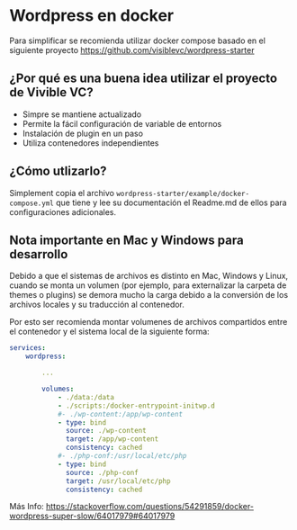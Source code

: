 # Wordpress en docker

Para simplificar se recomienda utilizar docker compose basado en el siguiente proyecto
https://github.com/visiblevc/wordpress-starter

## ¿Por qué es una buena idea utilizar el proyecto de Vivible VC?

* Simpre se mantiene actualizado
* Permite la fácil configuración de variable de entornos
* Instalación de plugin en un paso
* Utiliza contenedores independientes

## ¿Cómo utlizarlo?

Simplement copia el archivo `wordpress-starter/example/docker-compose.yml` que tiene y lee su documentación el Readme.md de ellos para configuraciones adicionales.

## Nota importante en Mac y Windows para desarrollo

Debido a que el sistemas de archivos es distinto en Mac, Windows y Linux, cuando se monta un volumen (por ejemplo, para externalizar la carpeta de themes o plugins) se demora mucho la carga debido a la conversión de los archivos locales y su traducción al contenedor.

Por esto ser recomienda montar volumenes de archivos compartidos entre el contenedor y el sistema local de la siguiente forma:

```yaml
services:
    wordpress:

        ...

        volumes:
            - ./data:/data
            - ./scripts:/docker-entrypoint-initwp.d
            #- ./wp-content:/app/wp-content
            - type: bind
              source: ./wp-content
              target: /app/wp-content
              consistency: cached
            #- ./php-conf:/usr/local/etc/php
            - type: bind
              source: ./php-conf
              target: /usr/local/etc/php
              consistency: cached
```

Más Info:
https://stackoverflow.com/questions/54291859/docker-wordpress-super-slow/64017979#64017979